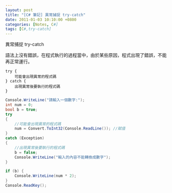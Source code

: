 ```yaml
---
layout: post
title: "[C# 筆記] 異常捕捉 try-catch"
date: 2011-01-03 10:10:00 +0800
categories: [Notes, C#]
tags: [C#,try-catch]
---
```


異常捕捉 try-catch

語法上沒有錯誤，在程式執行的過程當中，由於某些原因，程式出現了錯誤，不能再正常運行。
```text
try {
    可能會出現異常的程式碼
} catch {
    出現異常後要執行的程式碼
}
```
```c#
Console.WriteLine("請輸入一個數字:");
int num = 0;
bool b = true;
try
{
    //可能會出現異常的程式碼
    num = Convert.ToInt32(Console.ReadLine()); //賦值
} 
catch (Exception)
{
    //出現異常後要執行的程式碼
    b = false;
    Console.WriteLine("輸入的內容不能轉換成數字");
}

if (b) {
    Console.WriteLine(num * 2);
}
Console.ReadKey();
```